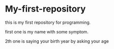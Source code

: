 # My-first-repository
this is my first repository for programming.

first one is my name with some symptom.

2th one is saying your birth year by asking your age

